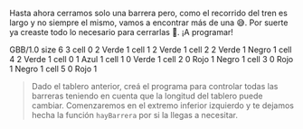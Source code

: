 <gs-attire attire-url="https://raw.githubusercontent.com/MumukiProject/mumuki-guia-gobstones-villa-mercedes-secundaria/master/assets/attires/config_1587581050568.json"></gs-attire>

Hasta ahora cerramos solo una barrera pero, como el recorrido del tren es largo y no siempre el mismo, vamos a encontrar más de una :sweat_smile:. Por suerte ya creaste todo lo necesario para cerrarlas :raised_hands:. ¡A programar!

<gs-board>
     GBB/1.0
     size 6 3
     cell 0 2 Verde 1 
     cell 1 2 Verde 1 
     cell 2 2 Verde 1 Negro 1 
     cell 4 2 Verde 1 
     cell 0 1 Azul 1 
     cell 1 0 Verde 1 
     cell 2 0 Rojo 1 Negro 1 
     cell 3 0 Rojo 1 Negro 1 
     cell 5 0 Rojo 1 
</gs-board>

> Dado el tablero anterior, creá el programa para controlar todas las barreras teniendo en cuenta que la longitud del tablero puede cambiar. Comenzaremos en el extremo inferior izquierdo y te dejamos hecha la función `hayBarrera` por si la llegas a necesitar.